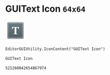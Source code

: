 # GUIText Icon `64x64`
<img src="/img/GUIText%20Icon.png" width=64 height=64>

``` CSharp
EditorGUIUtility.IconContent("GUIText Icon")
```
```
GUIText Icon
```
```
521260042654867974
```
